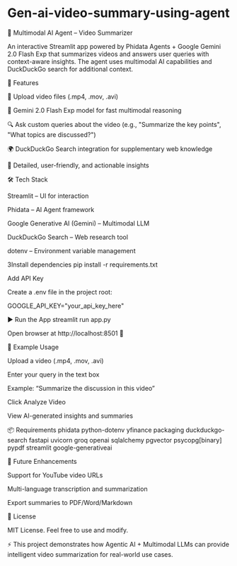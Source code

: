 # Gen-ai-video-summary-using-agent
🎥 Multimodal AI Agent – Video Summarizer

An interactive Streamlit app powered by Phidata Agents + Google Gemini 2.0 Flash Exp that summarizes videos and answers user queries with context-aware insights. The agent uses multimodal AI capabilities and DuckDuckGo search for additional context.

🚀 Features

📂 Upload video files (.mp4, .mov, .avi)

🤖 Gemini 2.0 Flash Exp model for fast multimodal reasoning

🔍 Ask custom queries about the video (e.g., "Summarize the key points", "What topics are discussed?")

🌍 DuckDuckGo Search integration for supplementary web knowledge

🎯 Detailed, user-friendly, and actionable insights

🛠️ Tech Stack

Streamlit – UI for interaction

Phidata – AI Agent framework

Google Generative AI (Gemini) – Multimodal LLM

DuckDuckGo Search – Web research tool

dotenv – Environment variable management

3️Install dependencies
pip install -r requirements.txt

 Add API Key

Create a .env file in the project root:

GOOGLE_API_KEY="your_api_key_here"

▶️ Run the App
streamlit run app.py


Open browser at http://localhost:8501 🎉

📌 Example Usage

Upload a video (.mp4, .mov, .avi)

Enter your query in the text box

Example: “Summarize the discussion in this video”

Click Analyze Video

View AI-generated insights and summaries

📦 Requirements
phidata
python-dotenv
yfinance
packaging
duckduckgo-search
fastapi
uvicorn
groq
openai
sqlalchemy
pgvector
psycopg[binary]
pypdf
streamlit
google-generativeai

🌟 Future Enhancements

Support for YouTube video URLs

Multi-language transcription and summarization

Export summaries to PDF/Word/Markdown

📜 License

MIT License. Feel free to use and modify.

⚡ This project demonstrates how Agentic AI + Multimodal LLMs can provide intelligent video summarization for real-world use cases.
